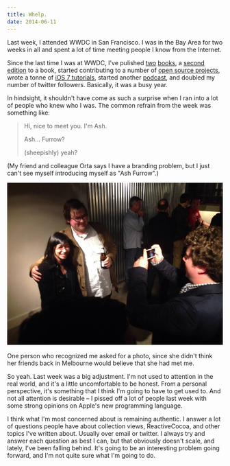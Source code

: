 ```yaml
---
title: Whelp.
date: 2014-06-11
---
```



Last week, I attended WWDC in San Francisco. I was in the Bay Area for two weeks in all and spent a lot of time meeting people I know from the Internet.

Since the last time I was at WWDC, I've pulished [two](https://leanpub.com/iosfrp) [books](https://leanpub.com/your-first-ios-app), a [second edition](http://www.amazon.com/gp/product/B00IHZKDCU/ref=as_li_tl?ie=UTF8&camp=1789&creative=390957&creativeASIN=B00IHZKDCU&linkCode=as2&tag=ashfur-20) to a book, started contributing to a number of [open source projects](https://github.com/ashfurrow/), wrote a tonne of [iOS 7 tutorials](http://www.teehanlax.com/blog/author/ash/), started another [podcast](http://notificationcenter.tv), and doubled my number of twitter followers. Basically, it was a busy year.


In hindsight, it shouldn't have come as such a surprise when I ran into a lot of people who knew who I was. The common refrain from the week was something like:

> Hi, nice to meet you. I'm Ash.
> 
> Ash... Furrow?
> 
> (sheepishly) yeah?

(My friend and colleague Orta says I have a branding problem, but I just can't see myself introducing myself as "Ash Furrow".)

![](FC033F1F82AD4EEC89A67F06DDF4C18C.jpg)

One person who recognized me asked for a photo, since she didn't think her friends back in Melbourne would believe that she had met me.

So yeah. Last week was a big adjustment. I'm not used to attention in the real world, and it's a little uncomfortable to be honest. From a personal perspective, it's something that I think I'm going to have to get used to. And not all attention is desirable – I pissed off a lot of people last week with some strong opinions on Apple's new programming language.

I think what I'm most concerned about is remaining authentic. I answer a lot of questions people have about collection views, ReactiveCocoa, and other topics I've written about. Usually over email or twitter. I always try and answer each question as best I can, but that obviously doesn't scale, and lately, I've been falling behind. It's going to be an interesting problem going forward, and I'm not quite sure what I'm going to do.


  